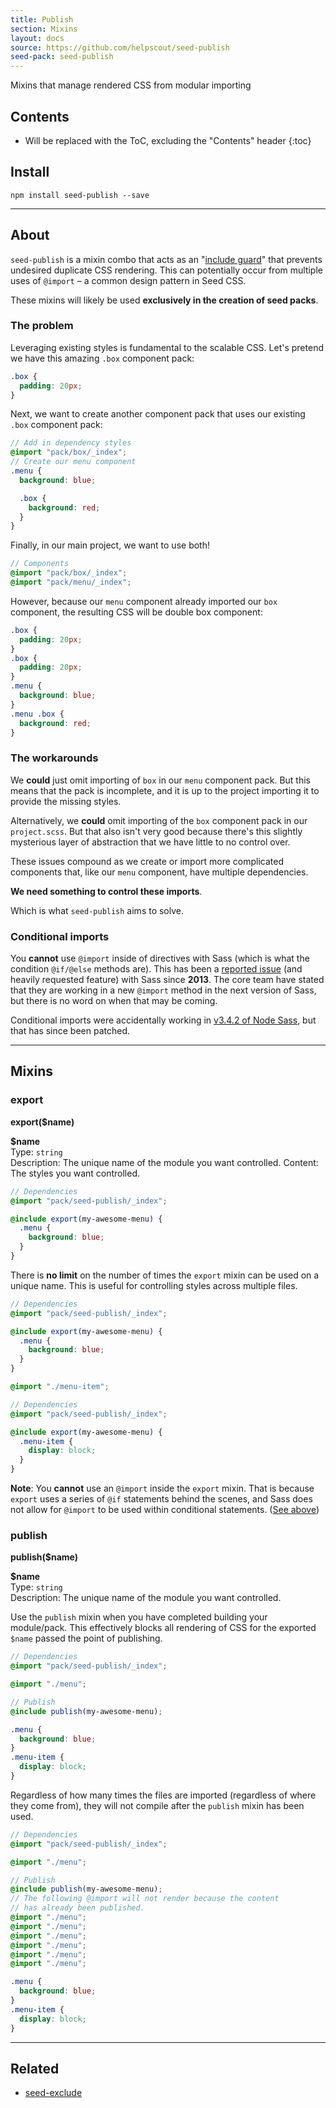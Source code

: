 ```yaml
---
title: Publish
section: Mixins
layout: docs
source: https://github.com/helpscout/seed-publish
seed-pack: seed-publish
---
```


Mixins that manage rendered CSS from modular importing

## Contents

* Will be replaced with the ToC, excluding the "Contents" header
{:toc}

## Install

```
npm install seed-publish --save
```

---


## About

`seed-publish` is a mixin combo that acts as an "[include guard](https://en.wikipedia.org/wiki/Include_guard)" that prevents undesired duplicate CSS rendering. This can potentially occur from multiple uses of `@import` – a common design pattern in Seed CSS.

These mixins will likely be used **exclusively in the creation of seed packs**.


### The problem

Leveraging existing styles is fundamental to the scalable CSS. Let's pretend we have this amazing `.box` component pack:

```pack/box/__index.scss
.box {
  padding: 20px;
}
```

Next, we want to create another component pack that uses our existing `.box` component pack:

```pack/menu/__index.scss
// Add in dependency styles
@import "pack/box/_index";
// Create our menu component
.menu {
  background: blue;

  .box {
    background: red;
  }
}
```

Finally, in our main project, we want to use both!

```project.scss
// Components
@import "pack/box/_index";
@import "pack/menu/_index";
```

However, because our `menu` component already imported our `box` component, the resulting CSS will be double box component:
```project.css
.box {
  padding: 20px;
}
.box {
  padding: 20px;
}
.menu {
  background: blue;
}
.menu .box {
  background: red;
}
```


### The workarounds

We **could** just omit importing of `box` in our `menu` component pack. But this means that the pack is incomplete, and it is up to the project importing it to provide the missing styles.

Alternatively, we **could** omit importing of the `box` component pack in our `project.scss`. But that also isn't very good because there's this slightly mysterious layer of abstraction that we have little to no control over.

These issues compound as we create or import more complicated components that, like our `menu` component, have multiple dependencies.

**We need something to control these imports**.

Which is what `seed-publish` aims to solve.


### Conditional imports

You **cannot** use `@import` inside of directives with Sass (which is what the condition `@if/@else` methods are). This has been a [reported issue](https://github.com/sass/sass/issues/739) (and heavily requested feature) with Sass since **2013**. The core team have stated that they are working in a new `@import` method in the next version of Sass, but there is no word on when that may be coming.

Conditional imports were accidentally working in [v3.4.2 of Node Sass](https://github.com/sass/node-sass/releases/tag/v3.4.2), but that has since been patched.



----



## Mixins

### export

**export($name)**

**$name**<br>
Type: `string`<br>
Description: The unique name of the module you want controlled.
Content: The styles you want controlled.

``` _menu.scss
// Dependencies
@import "pack/seed-publish/_index";

@include export(my-awesome-menu) {
  .menu {
    background: blue;
  }
}
```

There is **no limit** on the number of times the `export` mixin can be used on a unique name. This is useful for controlling styles across multiple files.


``` _menu.scss
// Dependencies
@import "pack/seed-publish/_index";

@include export(my-awesome-menu) {
  .menu {
    background: blue;
  }
}

@import "./menu-item";
```

``` _menu-item.scss
// Dependencies
@import "pack/seed-publish/_index";

@include export(my-awesome-menu) {
  .menu-item {
    display: block;
  }
}
```

**Note**: You **cannot** use an `@import` inside the `export` mixin. That is because `export` uses a series of `@if` statements behind the scenes, and Sass does not allow for `@import` to be used within conditional statements. ([See above](/packs/seed-publish/conditional-imports))



### publish

**publish($name)**

**$name**<br>
Type: `string`<br>
Description: The unique name of the module you want controlled.

Use the `publish` mixin when you have completed building your module/pack. This effectively blocks all rendering of CSS for the exported `$name` passed the point of publishing.

```_awesome-menu.scss
// Dependencies
@import "pack/seed-publish/_index";

@import "./menu";

// Publish
@include publish(my-awesome-menu);
```

```awesome-menu.css
.menu {
  background: blue;
}
.menu-item {
  display: block;
}
```

Regardless of how many times the files are imported (regardless of where they come from), they will not compile after the `publish` mixin has been used.

```_awesome-menu.scss
// Dependencies
@import "pack/seed-publish/_index";

@import "./menu";

// Publish
@include publish(my-awesome-menu);
// The following @import will not render because the content
// has already been published.
@import "./menu";
@import "./menu";
@import "./menu";
@import "./menu";
@import "./menu";
@import "./menu";
```

```awesome-menu.css
.menu {
  background: blue;
}
.menu-item {
  display: block;
}
```



---



## Related

* [seed-exclude](/packs/seed-exclude)
